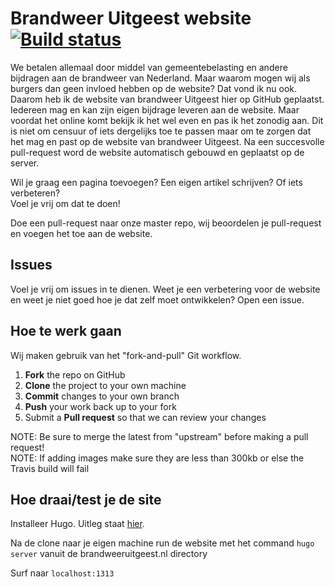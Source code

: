 # Brandweer Uitgeest website [![Build status](https://ci.appveyor.com/api/projects/status/hx96ti25u05erbnb?svg=true)](https://ci.appveyor.com/project/SvenKortekaas/brandweeruitgeest-nl)


We betalen allemaal door middel van gemeentebelasting en andere bijdragen aan de brandweer van Nederland. Maar waarom mogen wij als burgers dan geen invloed hebben op de website? Dat vond ik nu ook. Daarom heb ik de website van brandweer Uitgeest hier op GitHub geplaatst. Iedereen mag en kan zijn eigen bijdrage leveren aan de website. Maar voordat het online komt bekijk ik het wel even en pas ik het zonodig aan. Dit is niet om censuur of iets dergelijks toe te passen maar om te zorgen dat het mag en past op de website van brandweer Uitgeest. Na een succesvolle pull-request word de website automatisch gebouwd en geplaatst op de server.  

Wil je graag een pagina toevoegen? Een eigen artikel schrijven? Of iets verbeteren?  
Voel je vrij om dat te doen!  

Doe een pull-request naar onze master repo, wij beoordelen je pull-request en voegen het toe aan de website.  

## Issues

Voel je vrij om issues in te dienen. Weet je een verbetering voor de website en weet je niet goed hoe je dat zelf moet ontwikkelen? Open een issue.  

## Hoe te werk gaan

Wij maken gebruik van het "fork-and-pull" Git workflow.

 1. **Fork** the repo on GitHub
 2. **Clone** the project to your own machine
 3. **Commit** changes to your own branch
 4. **Push** your work back up to your fork
 5. Submit a **Pull request** so that we can review your changes

NOTE: Be sure to merge the latest from "upstream" before making a pull request!  
NOTE: If adding images make sure they are less than 300kb or else the Travis build will fail  

## Hoe draai/test je de site

Installeer Hugo. Uitleg staat [hier](http://gohugo.io/getting-started/installing/).  

Na de clone naar je eigen machine run de website met het command `hugo server` vanuit de brandweeruitgeest.nl directory  

Surf naar `localhost:1313`  